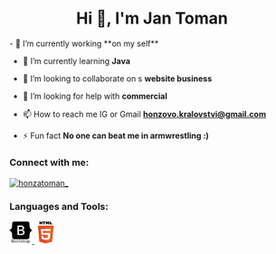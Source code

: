 <h1 align="center">Hi 👋, I'm Jan Toman</h1>
- 🔭 I’m currently working **on my self**

- 🌱 I’m currently learning **Java**

- 👯 I’m looking to collaborate on s **website business**

- 🤝 I’m looking for help with **commercial**

- 📫 How to reach me IG or Gmail **honzovo.kralovstvi@gmail.com**

- ⚡ Fun fact  **No one can beat me in armwrestling :)**

<h3 align="left">Connect with me:</h3>
<p align="left">
<a href="https://instagram.com/honzatoman_" target="blank"><img align="center" src="https://raw.githubusercontent.com/rahuldkjain/github-profile-readme-generator/master/src/images/icons/Social/instagram.svg" alt="honzatoman_" height="30" width="40" /></a>
</p>

<h3 align="left">Languages and Tools:</h3>
<p align="left"> <a href="https://getbootstrap.com" target="_blank" rel="noreferrer"> <img src="https://raw.githubusercontent.com/devicons/devicon/master/icons/bootstrap/bootstrap-plain-wordmark.svg" alt="bootstrap" width="40" height="40"/> </a> <a href="https://www.w3.org/html/" target="_blank" rel="noreferrer"> <img src="https://raw.githubusercontent.com/devicons/devicon/master/icons/html5/html5-original-wordmark.svg" alt="html5" width="40" height="40"/> </a> </p>
